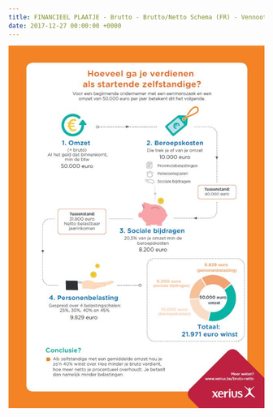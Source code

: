 ```yaml
---
title: FINANCIEEL PLAATJE - Brutto - Brutto/Netto Schema (FR) - Vennootschap
date: 2017-12-27 00:00:00 +0000
---
```

![](/uploads/2018/02/02/wat-hou-ik-eraan-over.jpg)